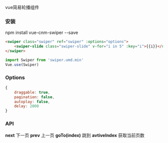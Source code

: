 vue简易轮播组件

### 安装
npm install vue-cnm-swiper --save

```html
<swiper class="swiper" ref="swiper" :options="options">
	<swiper-slide class="swiper-slide" v-for="i in 5" :key="i">{{i}}</swiper-slide>
</swiper>
```
```javascript
import Swiper from 'swiper.umd.min'
Vue.use(Swiper)
```

### Options
```javascript
{
	draggable: true,
	pagination: false,
	autoplay: false,
	delay: 2000
}
```

### API

**next**
下一页
**prev**
上一页
**goTo(index)**
跳到
**avtiveIndex**
获取当前页数